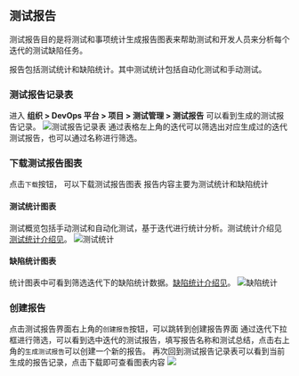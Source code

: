 ## 测试报告

测试报告目的是将测试和事项统计生成报告图表来帮助测试和开发人员来分析每个迭代的测试缺陷任务。

报告包括测试统计和缺陷统计。其中测试统计包括自动化测试和手动测试。

### 测试报告记录表
进入 **组织 > DevOps 平台 > 项目 > 测试管理 > 测试报告** 可以看到生成的测试报告记录。
![测试报告记录表](http://terminus-paas.oss-cn-hangzhou.aliyuncs.com/paas-doc/2021/11/19/23b28f2d-7fc9-4ad6-a77f-5a20d9a5c835.png)
通过表格左上角的迭代可以筛选出对应生成过的迭代测试报告，也可以通过名称进行筛选。

### 下载测试报告图表
点击`下载`按钮， 可以下载测试报告图表
报告内容主要为测试统计和缺陷统计

#### 测试统计图表
测试概览包括手动测试和自动化测试，基于迭代进行统计分析。测试统计介绍见 [测试统计介绍见](test-dashboard.md)。
![测试统计](http://terminus-paas.oss-cn-hangzhou.aliyuncs.com/paas-doc/2021/11/19/4bc90071-a090-46a2-9a5a-11aca41d452b.png)

#### 缺陷统计图表
统计图表中可看到筛选迭代下的缺陷统计数据。[缺陷统计介绍见](../collaboration/issue-dashboard.md)。
![缺陷统计](http://terminus-paas.oss-cn-hangzhou.aliyuncs.com/paas-doc/2021/11/19/8a36a65e-30df-423c-8803-19043f077b5c.png)

### 创建报告
点击测试报告界面右上角的`创建报告`按钮，可以跳转到创建报告界面
通过迭代下拉框进行筛选，可以看到选中迭代的测试报告，填写报告名称和测试总结，点击右上角的`生成测试报告`可以创建一个新的报告。
再次回到测试报告记录表可以看到当前生成的报告记录，点击下载即可查看图表内容
![](http://terminus-paas.oss-cn-hangzhou.aliyuncs.com/paas-doc/2021/11/19/863057ef-3d54-421f-93c3-7c3d74fde760.png)

